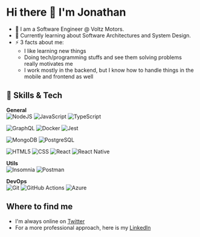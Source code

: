 # Hi there 👋 I'm Jonathan

- 🔭 I am a Software Engineer @ Voltz Motors.
- 🌱 Currently learning about Software Architectures and System Design.
- ⚡ 3 facts about me: 
  - I like learning new things
  - Doing tech/programming stuffs and see them solving problems really motivates me
  - I work mostly in the backend, but I know how to handle things in the mobile and frontend as well 


## :rocket: Skills & Tech

**General**  
![NodeJS](https://img.shields.io/badge/-NodeJS-333333?style=flat&logo=node.js)
![JavaScript](https://img.shields.io/badge/-JavaScript-333333?style=flat&logo=javascript)
![TypeScript](https://img.shields.io/badge/-TypeScript-333333?style=flat&logo=typescript)

![GraphQL](https://img.shields.io/badge/-GraphQL-333333?style=flat&logo=graphql)
![Docker](https://img.shields.io/badge/-Docker-333333?style=flat&logo=docker) 
![Jest](https://img.shields.io/badge/-Jest-333333?style=flat&logo=jest)

![MongoDB](https://img.shields.io/badge/-MongoDB-333333?style=flat&logo=mongodb)
![PostgreSQL](https://img.shields.io/badge/-PostgreSQL-333333?style=flat&logo=postgresql) 

![HTML5](https://img.shields.io/badge/-HTML5-333333?style=flat&logo=HTML5)
![CSS](https://img.shields.io/badge/-CSS-333333?style=flat&logo=CSS3&logoColor=1572B6)
![React](https://img.shields.io/badge/-React-333333?style=flat&logo=react)
![React Native](https://img.shields.io/badge/-React-333333?style=flat&logo=react)

**Utils**  
![Insomnia](https://img.shields.io/badge/-Insomnia-333333?style=flat&logo=insomnia)
![Postman](https://img.shields.io/badge/-Postman-333333?style=flat&logo=postman)

**DevOps**  
![Git](https://img.shields.io/badge/-Git-333333?style=flat&logo=git)
![GitHub Actions](https://img.shields.io/badge/-GitHub-333333?style=flat&logo=github)
![Azure](https://img.shields.io/badge/-Azure%20DevOps-333333?style=flat&logo=AzureDevOps)
  

## Where to find me

- I'm always online on [Twitter](https://twitter.com/johnhashed)
- For a more professional approach, here is my [LinkedIn](https://www.linkedin.com/in/jonathangaldinodev/)

